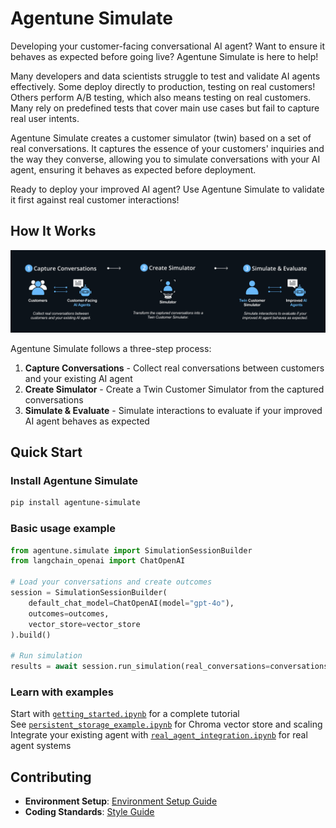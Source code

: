 # Agentune Simulate

Developing your customer-facing conversational AI agent? Want to ensure it behaves as expected before going live? Agentune Simulate is here to help!

Many developers and data scientists struggle to test and validate AI agents effectively. Some deploy directly to production, testing on real customers! Others perform A/B testing, which also means testing on real customers. Many rely on predefined tests that cover main use cases but fail to capture real user intents.

Agentune Simulate creates a customer simulator (twin) based on a set of real conversations. It captures the essence of your customers' inquiries and the way they converse, allowing you to simulate conversations with your AI agent, ensuring it behaves as expected before deployment.

Ready to deploy your improved AI agent? Use Agentune Simulate to validate it first against real customer interactions!

## How It Works

![Agentune Simulate Workflow](https://github.com/SparkBeyond/agentune/blob/main/agentune_simulate/docs/images/agentune-simulate-flow.png)

Agentune Simulate follows a three-step process:

1. **Capture Conversations** - Collect real conversations between customers and your existing AI agent
2. **Create Simulator** - Create a Twin Customer Simulator from the captured conversations
3. **Simulate & Evaluate** - Simulate interactions to evaluate if your improved AI agent behaves as expected

## Quick Start

### Install Agentune Simulate

   ```bash
   pip install agentune-simulate
   ```

### Basic usage example

   ```python
   from agentune.simulate import SimulationSessionBuilder
   from langchain_openai import ChatOpenAI
   
   # Load your conversations and create outcomes
   session = SimulationSessionBuilder(
       default_chat_model=ChatOpenAI(model="gpt-4o"),
       outcomes=outcomes,
       vector_store=vector_store
   ).build()
   
   # Run simulation
   results = await session.run_simulation(real_conversations=conversations)
   ```

### Learn with examples

Start with [`getting_started.ipynb`](https://github.com/SparkBeyond/agentune/blob/main/agentune_simulate/examples/getting_started.ipynb) for a complete tutorial  
See [`persistent_storage_example.ipynb`](https://github.com/SparkBeyond/agentune/blob/main/agentune_simulate/examples/persistent_storage_example.ipynb) for Chroma vector store and scaling  
Integrate your existing agent with [`real_agent_integration.ipynb`](https://github.com/SparkBeyond/agentune/blob/main/agentune_simulate/examples/real_agent_integration.ipynb) for real agent systems

## Contributing

- **Environment Setup**: [Environment Setup Guide](https://github.com/SparkBeyond/agentune/blob/main/agentune_simulate/docs/development/environment-setup.md)
- **Coding Standards**: [Style Guide](https://github.com/SparkBeyond/agentune/blob/main/agentune_simulate/docs/development/style-guide.md)

